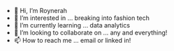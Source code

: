 - 👋 Hi, I’m Roynerah
- 👀 I’m interested in ... breaking into fashion tech
- 🌱 I’m currently learning ... data analytics
- 💞️ I’m looking to collaborate on ... any and everything!
- 📫 How to reach me ... email or linked in! 

<!---
Nerah123/Nerah123 is a ✨ special ✨ repository because its `README.md` (this file) appears on your GitHub profile.
You can click the Preview link to take a look at your changes.
--->
